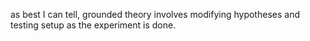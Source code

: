 as best I can tell, grounded theory involves modifying hypotheses and testing setup as the experiment is done. 
